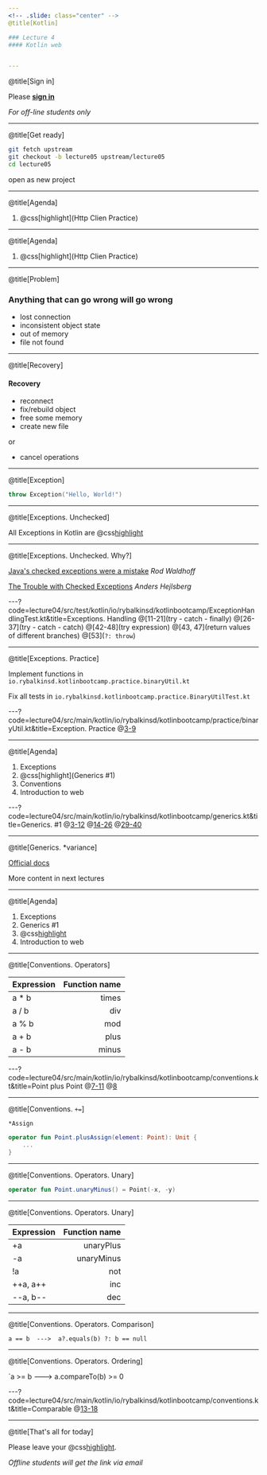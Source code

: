 ```yaml
---
<!-- .slide: class="center" -->
@title[Kotlin]

### Lecture 4
#### Kotlin web


---
```

@title[Sign in]
<!-- .slide: class="center" -->

Please [**sign in**](https://sphere.mail.ru/)
 
*For off-line students only*


---
@title[Get ready]
<!-- .slide: class="center" -->
```bash
git fetch upstream
git checkout -b lecture05 upstream/lecture05
cd lecture05
```

open as new project


---
@title[Agenda]
1. @css[highlight](Http Clien Practice)


---
@title[Agenda]
1. @css[highlight](Http Clien Practice)


---
@title[Problem]
### Anything that can go wrong will go wrong
- lost connection
- inconsistent object state
- out of memory
- file not found


---
@title[Recovery]
#### Recovery
- reconnect
- fix/rebuild object
- free some memory
- create new file

or
- cancel operations


---
@title[Exception]
<!-- .slide: class="center" -->

```kotlin
throw Exception("Hello, World!")
```


---
@title[Exceptions. Unchecked]
<!-- .slide: class="center" -->
All Exceptions in Kotlin are @css[highlight](unchecked)


---
@title[Exceptions. Unchecked. Why?]
<!-- .slide: class="center" -->
[Java's checked exceptions were a mistake](http://radio-weblogs.com/0122027/stories/2003/04/01/JavasCheckedExceptionsWereAMistake.html) *Rod Waldhoff*

[The Trouble with Checked Exceptions](https://www.artima.com/intv/handcuffs.html) *Anders Hejlsberg*



---?code=lecture04/src/test/kotlin/io/rybalkinsd/kotlinbootcamp/ExceptionHandlingTest.kt&title=Exceptions. Handling
@[11-21](try - catch - finally)
@[26-37](try - catch - catch)
@[42-48](try expression)
@[43, 47](return values of different branches)
@[53](`?: throw`)


---
@title[Exceptions. Practice]
<!-- .slide: class="center" -->
Implement functions in `io.rybalkinsd.kotlinbootcamp.practice.binaryUtil.kt`

Fix all tests in `io.rybalkinsd.kotlinbootcamp.practice.BinaryUtilTest.kt`


---?code=lecture04/src/main/kotlin/io/rybalkinsd/kotlinbootcamp/practice/binaryUtil.kt&title=Exception. Practice
@[3-9]()


---
@title[Agenda]
1. Exceptions
1. @css[highlight](Generics #1)
1. Conventions
1. Introduction to web 


---?code=lecture04/src/main/kotlin/io/rybalkinsd/kotlinbootcamp/generics.kt&title=Generics. #1
@[3-12]()
@[14-26]()
@[29-40]()

---
@title[Generics. *variance]
<!-- .slide: class="center" -->
[Official docs](https://kotlinlang.org/docs/reference/generics.html)

More content in next lectures


---
@title[Agenda]
1. Exceptions
1. Generics #1
1. @css[highlight](Conventions)
1. Introduction to web 


---
@title[Conventions. Operators]

| Expression          | Function name             |
| ------------- | -----------------:|
| a * b       | times        |
| a / b       | div        |
| a % b       | mod        |
| a + b       | plus        |
| a - b       | minus        |


---?code=lecture04/src/main/kotlin/io/rybalkinsd/kotlinbootcamp/conventions.kt&title=Point plus Point
@[7-11]()
@[8](operator)

---
@title[Conventions. `+=`]
<!-- .slide: class="center" -->
`*Assign`

```kotlin
operator fun Point.plusAssign(element: Point): Unit {
    ...
}
```


---
@title[Conventions. Operators. Unary]
<!-- .slide: class="center" -->
```kotlin
operator fun Point.unaryMinus() = Point(-x, -y)
```


---
@title[Conventions. Operators. Unary]

| Expression          | Function name             |
| ------------- | -----------------:|
| +a       | unaryPlus        |
| -a       | unaryMinus        |
| !a       | not        |
| ++a, a++       | inc        |
| --a, b--       | dec        |


---
@title[Conventions. Operators. Comparison]
<!-- .slide: class="center" -->

`a == b  --->  a?.equals(b) ?: b == null`


---
@title[Conventions. Operators. Ordering]
<!-- .slide: class="center" -->

`a >= b  --->  a.compareTo(b) >= 0


---?code=lecture04/src/main/kotlin/io/rybalkinsd/kotlinbootcamp/conventions.kt&title=Comparable
@[13-18]()


---
@title[That's all for today]

Please leave your @css[highlight](feedback).
 
*Offline students will get the link via email*
